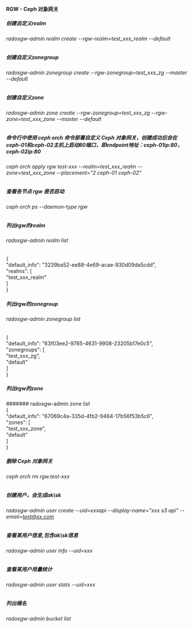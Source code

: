 #### RGW - Ceph 对象网关

##### 创建自定义realm
###### radosgw-admin realm create --rgw-realm=test_xxx_realm --default<br>
##### 创建自定义zonegroup
###### radosgw-admin zonegroup create --rgw-zonegroup=test_xxx_zg --master --default<br>
##### 创建自定义zone
###### radosgw-admin zone create --rgw-zonegroup=test_xxx_zg --rgw-zone=test_xxx_zone --master --default<br>
##### 命令行中使用 ceph orch 命令部署自定义 Ceph 对象网关，创建成功后会在ceph-01和ceph-02主机上启动80端口，即endpoint地址：ceph-01ip:80，ceph-02ip:80
###### ceph orch apply rgw test-xxx --realm=test_xxx_realm --zone=test_xxx_zone --placement="2 ceph-01 ceph-02"<br>

##### 查看各节点 rgw 是否启动
###### ceph orch ps --daemon-type rgw

##### 列出rgw的realm<br>
###### radosgw-admin realm list<br>
{<br>
    "default_info": "3239ba52-ee88-4e69-acae-930d09da5cdd",<br>
    "realms": [<br>
        "test_xxx_realm"<br>
    ]<br>
}<br>

##### 列出rgw的zonegroup<br>
###### radosgw-admin zonegroup list<br> 
{<br>
    "default_info": "63f03ee2-9785-4631-9908-23205b17e0c5",<br>
    "zonegroups": [<br>
        "test_xxx_zg",<br>
        "default"<br>
    ]<br>
}<br>

##### 列出rgw的zone<br>
####### radosgw-admin zone list<br> 
{<br>
    "default_info": "67069c4a-335d-4fb2-9464-17b56f53b5c6",<br>
    "zones": [<br>
        "test_xxx_zone",<br>
        "default"<br>
    ]<br>
}<br>

##### 删除 Ceph 对象网关
###### ceph orch rm rgw.test-xxx<br>

##### 创建用户，会生成ak\sk
###### radosgw-admin user create --uid=xxxapi --display-name="xxx s3 api" --email=test@xx.com


##### 查看某用户信息,包含ak\sk信息
###### radosgw-admin user info --uid=xxx

##### 查看某用户用量统计
###### radosgw-admin user stats --uid=xxx

##### 列出桶名
###### radosgw-admin bucket list

